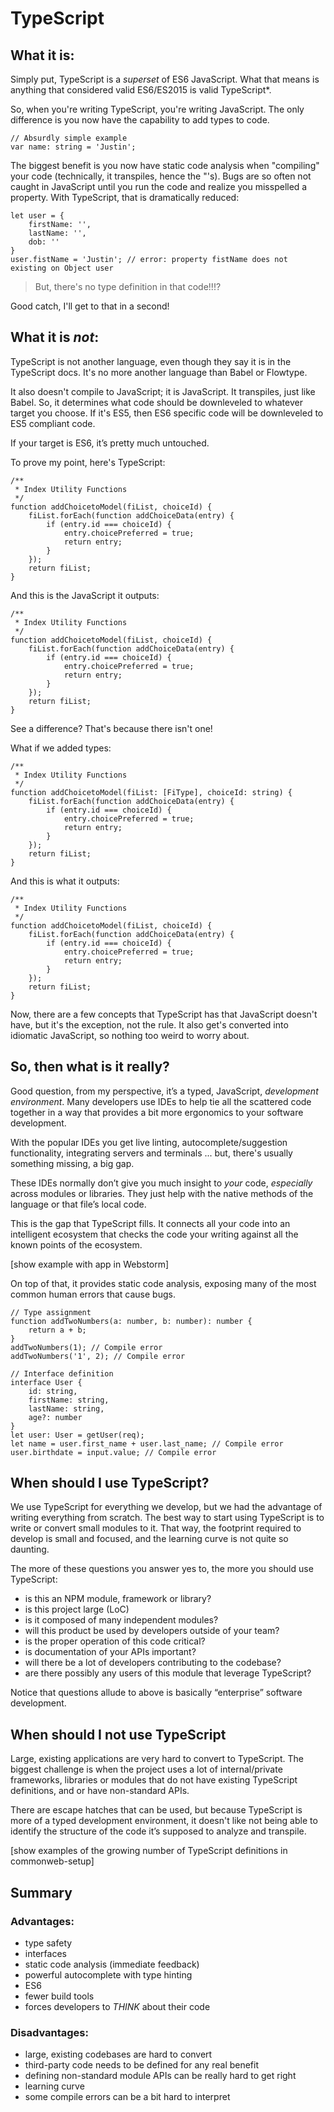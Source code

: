 # TypeScript

## What it is:

Simply put, TypeScript is a *superset* of ES6 JavaScript. What that means is anything that considered valid ES6/ES2015 is valid TypeScript*.

So, when you're writing TypeScript, you're writing JavaScript. The only difference is you now have the capability to add types to code.

```
// Absurdly simple example
var name: string = 'Justin';
```

The biggest benefit is you now have static code analysis when "compiling" your code (technically, it transpiles, hence the "'s). Bugs are so often not caught in JavaScript until you run the code and realize you misspelled a property. With TypeScript, that is dramatically reduced:

```
let user = {
	firstName: '',
	lastName: '',
	dob: ''
}
user.fistName = 'Justin'; // error: property fistName does not existing on Object user
```

> But, there's no type definition in that code!!!?

Good catch, I'll get to that in a second!

## What it is *not*:

TypeScript is not another language, even though they say it is in the TypeScript docs. It's no more another language than Babel or Flowtype.

It also doesn't compile to JavaScript; it is JavaScript. It transpiles, just like Babel. So, it determines what code should be downleveled to whatever target you choose. If it's ES5, then ES6 specific code will be downleveled to ES5 compliant code.

If your target is ES6, it’s pretty much untouched.

To prove my point, here's TypeScript:

```
/**
 * Index Utility Functions
 */
function addChoicetoModel(fiList, choiceId) {
	fiList.forEach(function addChoiceData(entry) {
		if (entry.id === choiceId) {
			entry.choicePreferred = true;
			return entry;
		}
	});
	return fiList;
}
```

And this is the JavaScript it outputs:

```
/**
 * Index Utility Functions
 */
function addChoicetoModel(fiList, choiceId) {
	fiList.forEach(function addChoiceData(entry) {
		if (entry.id === choiceId) {
			entry.choicePreferred = true;
			return entry;
		}
	});
	return fiList;
}
```

See a difference? That's because there isn't one!

What if we added types:

```
/**
 * Index Utility Functions
 */
function addChoicetoModel(fiList: [FiType], choiceId: string) {
	fiList.forEach(function addChoiceData(entry) {
		if (entry.id === choiceId) {
			entry.choicePreferred = true;
			return entry;
		}
	});
	return fiList;
}
```

And this is what it outputs:

```
/**
 * Index Utility Functions
 */
function addChoicetoModel(fiList, choiceId) {
	fiList.forEach(function addChoiceData(entry) {
		if (entry.id === choiceId) {
			entry.choicePreferred = true;
			return entry;
		}
	});
	return fiList;
}
```


Now, there are a few concepts that TypeScript has that JavaScript doesn't have, but it's the exception, not the rule. It also get's converted into idiomatic JavaScript, so nothing too weird to worry about.

## So, then what is it really?

Good question, from my perspective, it’s a typed, JavaScript, *development environment*. Many developers use IDEs to help tie all the scattered code together in a way that provides a bit more ergonomics to your software development.

With the popular IDEs you get live linting, autocomplete/suggestion functionality, integrating servers and terminals ... but, there's usually something missing, a big gap.

These IDEs normally don’t give you much insight to *your* code, *especially* across modules or libraries. They just help with the native methods of the language or that file’s local code.

This is the gap that TypeScript fills. It connects all your code into an intelligent ecosystem that checks the code your writing against all the known points of the ecosystem.

[show example with app in Webstorm]

On top of that, it provides static code analysis, exposing many of the most common human errors that cause bugs.

```
// Type assignment
function addTwoNumbers(a: number, b: number): number {
	return a + b;
}
addTwoNumbers(1); // Compile error
addTwoNumbers('1', 2); // Compile error

// Interface definition
interface User {
	id: string,
	firstName: string,
	lastName: string,
	age?: number
}
let user: User = getUser(req);
let name = user.first_name + user.last_name; // Compile error
user.birthdate = input.value; // Compile error
```

## When should I use TypeScript?

We use TypeScript for everything we develop, but we had the advantage of writing everything from scratch. The best way to start using TypeScript is to write or convert small modules to it. That way, the footprint required to develop is small and focused, and the learning curve is not quite so daunting.

The more of these questions you answer yes to, the more you should use TypeScript:

- is this an NPM module, framework or library?
- is this project large (LoC)
- is it composed of many independent modules?
- will this product be used by developers outside of your team?
- is the proper operation of this code critical?
- is documentation of your APIs important?
- will there be a lot of developers contributing to the codebase?
- are there possibly any users of this module that leverage TypeScript?

Notice that questions allude to above is basically “enterprise” software development.

## When should I not use TypeScript

Large, existing applications are very hard to convert to TypeScript. The biggest challenge is when the project uses a lot of internal/private frameworks, libraries or modules that do not have existing TypeScript definitions, and or have non-standard APIs.

There are escape hatches that can be used, but because TypeScript is more of a typed development environment, it doesn't like not being able to identify the structure of the code it’s supposed to analyze and transpile.

[show examples of the growing number of TypeScript definitions in commonweb-setup]

## Summary

### Advantages:

- type safety
- interfaces
- static code analysis (immediate feedback)
- powerful autocomplete with type hinting
- ES6
- fewer build tools
- forces developers to *THINK* about their code

### Disadvantages:

- large, existing codebases are hard to convert
- third-party code needs to be defined for any real benefit
- defining non-standard module APIs can be really hard to get right
- learning curve
- some compile errors can be a bit hard to interpret 





